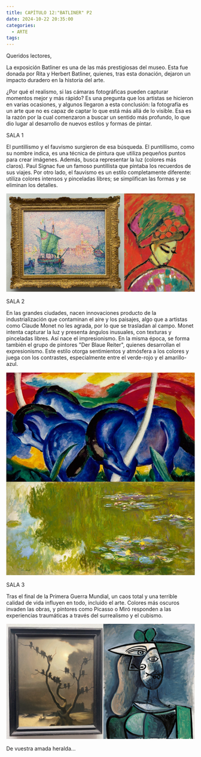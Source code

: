 ```yaml
---
title: CAPÍTULO 12:"BATLINER" P2
date: 2024-10-22 20:35:00
categories: 
  - ARTE
tags:
---
```


Queridos lectores,

La exposición Batliner es una de las más prestigiosas del museo. Esta fue donada por Rita y Herbert Batliner, quienes, tras esta donación, dejaron un impacto duradero en la historia del arte.

¿Por qué el realismo, si las cámaras fotográficas pueden capturar momentos mejor y más rápido? Es una pregunta que los artistas se hicieron en varias ocasiones, y algunos llegaron a esta conclusión: la fotografía es un arte que no es capaz de captar lo que está más allá de lo visible. Esa es la razón por la cual comenzaron a buscar un sentido más profundo, lo que dio lugar al desarrollo de nuevos estilos y formas de pintar.

SALA 1

El puntillismo y el fauvismo surgieron de esa búsqueda. El puntillismo, como su nombre indica, es una técnica de pintura que utiliza pequeños puntos para crear imágenes. Además, busca representar la luz (colores más claros). Paul Signac fue un famoso puntillista que pintaba los recuerdos de sus viajes. Por otro lado, el fauvismo es un estilo completamente diferente: utiliza colores intensos y pinceladas libres; se simplifican las formas y se eliminan los detalles.

![puntillismo y fauvismo](/images/punandfau.png)

SALA 2

En las grandes ciudades, nacen innovaciones producto de la industrialización que contaminan el aire y los paisajes, algo que a artistas como Claude Monet no les agrada, por lo que se trasladan al campo. Monet intenta capturar la luz y presenta ángulos inusuales, con texturas y pinceladas libres. Así nace el impresionismo. En la misma época, se forma también el grupo de pintores "Der Blaue Reiter", quienes desarrollan el expresionismo. Este estilo otorga sentimientos y atmósfera a los colores y juega con los contrastes, especialmente entre el verde-rojo y el amarillo-azul.

![impresionismo y expresionismo](/images/exandim2.png)

SALA 3

Tras el final de la Primera Guerra Mundial, un caos total y una terrible calidad de vida influyen en todo, incluido el arte. Colores más oscuros invaden las obras, y pintores como Picasso o Miró responden a las experiencias traumáticas a través del surrealismo y el cubismo.

![cubismo y surrealismo](/images/nachk.png)

De vuestra amada heralda…